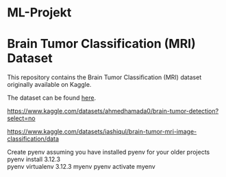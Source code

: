# ML-Projekt

# Brain Tumor Classification (MRI) Dataset

This repository contains the Brain Tumor Classification (MRI) dataset originally available on Kaggle.

The dataset can be found [here](https://www.kaggle.com/datasets/sartajbhuvaji/brain-tumor-classification-mri).

https://www.kaggle.com/datasets/ahmedhamada0/brain-tumor-detection?select=no

https://www.kaggle.com/datasets/iashiqul/brain-tumor-mri-image-classification/data

Create pyenv
assuming you have installed pyenv for your older projects
pyenv install 3.12.3  
pyenv virtualenv 3.12.3 myenv
pyenv activate myenv
